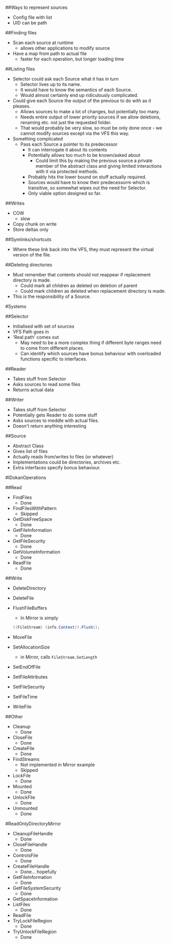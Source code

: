 ﻿##Ways to represent sources
* Config file with list
* UID can be path

##Finding files
* Scan each source at runtime
	- allows other applications to modify source
* Have a map from path to actual file
	- faster for each operation, but longer loading time

##Listing files
* Selector could ask each Source what it has in turn
	- Selector lives up to its name.
	- It would have to know the semantics of each Source.
	- Would almost certainly end up ridiculously complicated.
* Could give each Source the output of the previous to do with as it pleases.
	- Allows sources to make a lot of changes, but potentially too many.
	- Needs entire output of lower priority sources if we allow deletions, renaming etc. not just the requested folder.
	- That would probably be very slow, so must be only done once - we cannot modify sources except via the VFS this way.
* Something complicated
	- Pass each Source a pointer to its predecessor
		* It can interrogate it about its contents
		* Potentially allows too much to be known/asked about
			- Could limit this by making the previous source a private member of the abstract class and giving limited interactions with it via protected methods.
		* Probably hits the lower bound on stuff actually required.
		* Sources would have to know their predecessorm which is transitive, so somewhat wipes out the need for Selector.
		* Only viable option designed so far.

##Writes
* COW
	- slow
* Copy chunk on write
* Store deltas only

##Symlinks/shortcuts
* Where these link back into the VFS, they must represent the virtual version of the file.

##Deleting directories
* Must remember that contents should not reappear if replacement directory is made.
	- Could mark all children as deleted on deletion of parent
	- Could mark children as deleted when replacement directory is made.
* This is the responsibility of a Source.

#Systems

##Selector
* Initialised with set of sources
* VFS Path goes in
* 'Real path' comes out
	- May need to be a more complex thing if different byte ranges need to come from different places.
	- Can identify which sources have bonus behaviour with overloaded functions specific to interfaces.

##Reader
* Takes stuff from Selector
* Asks sources to read some files
* Returns actual data

##Writer
* Takes stuff from Selector
* Potentially gets Reader to do some stuff
* Asks sources to meddle with actual files.
* Doesn't return anything interesting

##Source
* Abstract Class
* Gives list of files
* Actually reads from/writes to files (or whatever)
* Implementations could be directories, archives etc.
* Extra interfaces specify bonus behaviour.

#IDokanOperations

##Read
* FindFiles
	- Done
* FindFilesWithPattern
	- Skipped
* GetDiskFreeSpace
	- Done
* GetFileInformation
	- Done
* GetFileSecurity
	- Done
* GetVolumeInformation
	- Done
* ReadFile
	- Done

##Write
* DeleteDirectory
* DeleteFile
* FlushFileBuffers
	- In Mirror is simply
	
	```cs
	((FileStream) (info.Context)).Flush();
	```
* MoveFile
* SetAllocationSize
	- in Mirror, calls `FileStream.SetLength`
* SetEndOfFile
* SetFileAttributes
* SetFileSecurity
* SetFileTime
* WriteFile

##Other
* Cleanup
	- Done
* CloseFile
	- Done
* CreateFile
	- Done
* FindStreams
	- Not implemented in Mirror example
	- Skipped
* LockFile
	- Done
* Mounted
	- Done
* UnlockFile
	- Done
* Unmounted
	- Done

#ReadOnlyDirectoryMirror

* CleanupFileHandle
	- Done
* CloseFileHandle
	- Done
* ControlsFile
	- Done
* CreateFileHandle
	- Done... hopefully
* GetFileInformation
	- Done
* GetFileSystemSecurity
	- Done
* GetSpaceInformation
* ListFiles
	- Done
* ReadFile
* TryLockFileRegion
	- Done
* TryUnlockFileRegion
	- Done